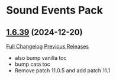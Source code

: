 # <DBM Media> Sound Events Pack

## [1.6.39](https://github.com/DeadlyBossMods/DBM-SoundEventsPack/tree/1.6.39) (2024-12-20)
[Full Changelog](https://github.com/DeadlyBossMods/DBM-SoundEventsPack/compare/1.6.38...1.6.39) [Previous Releases](https://github.com/DeadlyBossMods/DBM-SoundEventsPack/releases)

- also bump vanilla toc  
- bump cata toc  
- Remove patch 11.0.5 and add patch 11.1  
